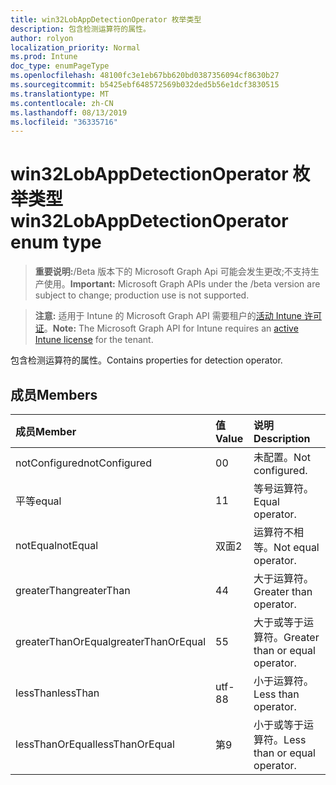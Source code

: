 ```yaml
---
title: win32LobAppDetectionOperator 枚举类型
description: 包含检测运算符的属性。
author: rolyon
localization_priority: Normal
ms.prod: Intune
doc_type: enumPageType
ms.openlocfilehash: 48100fc3e1eb67bb620bd0387356094cf8630b27
ms.sourcegitcommit: b5425ebf648572569b032ded5b56e1dcf3830515
ms.translationtype: MT
ms.contentlocale: zh-CN
ms.lasthandoff: 08/13/2019
ms.locfileid: "36335716"
---
```

# <a name="win32lobappdetectionoperator-enum-type"></a><span data-ttu-id="517ac-103">win32LobAppDetectionOperator 枚举类型</span><span class="sxs-lookup"><span data-stu-id="517ac-103">win32LobAppDetectionOperator enum type</span></span>

> <span data-ttu-id="517ac-104">**重要说明:**/Beta 版本下的 Microsoft Graph Api 可能会发生更改;不支持生产使用。</span><span class="sxs-lookup"><span data-stu-id="517ac-104">**Important:** Microsoft Graph APIs under the /beta version are subject to change; production use is not supported.</span></span>

> <span data-ttu-id="517ac-105">**注意:** 适用于 Intune 的 Microsoft Graph API 需要租户的[活动 Intune 许可证](https://go.microsoft.com/fwlink/?linkid=839381)。</span><span class="sxs-lookup"><span data-stu-id="517ac-105">**Note:** The Microsoft Graph API for Intune requires an [active Intune license](https://go.microsoft.com/fwlink/?linkid=839381) for the tenant.</span></span>

<span data-ttu-id="517ac-106">包含检测运算符的属性。</span><span class="sxs-lookup"><span data-stu-id="517ac-106">Contains properties for detection operator.</span></span>

## <a name="members"></a><span data-ttu-id="517ac-107">成员</span><span class="sxs-lookup"><span data-stu-id="517ac-107">Members</span></span>
|<span data-ttu-id="517ac-108">成员</span><span class="sxs-lookup"><span data-stu-id="517ac-108">Member</span></span>|<span data-ttu-id="517ac-109">值</span><span class="sxs-lookup"><span data-stu-id="517ac-109">Value</span></span>|<span data-ttu-id="517ac-110">说明</span><span class="sxs-lookup"><span data-stu-id="517ac-110">Description</span></span>|
|:---|:---|:---|
|<span data-ttu-id="517ac-111">notConfigured</span><span class="sxs-lookup"><span data-stu-id="517ac-111">notConfigured</span></span>|<span data-ttu-id="517ac-112">0</span><span class="sxs-lookup"><span data-stu-id="517ac-112">0</span></span>|<span data-ttu-id="517ac-113">未配置。</span><span class="sxs-lookup"><span data-stu-id="517ac-113">Not configured.</span></span>|
|<span data-ttu-id="517ac-114">平等</span><span class="sxs-lookup"><span data-stu-id="517ac-114">equal</span></span>|<span data-ttu-id="517ac-115">1</span><span class="sxs-lookup"><span data-stu-id="517ac-115">1</span></span>|<span data-ttu-id="517ac-116">等号运算符。</span><span class="sxs-lookup"><span data-stu-id="517ac-116">Equal operator.</span></span>|
|<span data-ttu-id="517ac-117">notEqual</span><span class="sxs-lookup"><span data-stu-id="517ac-117">notEqual</span></span>|<span data-ttu-id="517ac-118">双面</span><span class="sxs-lookup"><span data-stu-id="517ac-118">2</span></span>|<span data-ttu-id="517ac-119">运算符不相等。</span><span class="sxs-lookup"><span data-stu-id="517ac-119">Not equal operator.</span></span>|
|<span data-ttu-id="517ac-120">greaterThan</span><span class="sxs-lookup"><span data-stu-id="517ac-120">greaterThan</span></span>|<span data-ttu-id="517ac-121">4</span><span class="sxs-lookup"><span data-stu-id="517ac-121">4</span></span>|<span data-ttu-id="517ac-122">大于运算符。</span><span class="sxs-lookup"><span data-stu-id="517ac-122">Greater than operator.</span></span>|
|<span data-ttu-id="517ac-123">greaterThanOrEqual</span><span class="sxs-lookup"><span data-stu-id="517ac-123">greaterThanOrEqual</span></span>|<span data-ttu-id="517ac-124">5</span><span class="sxs-lookup"><span data-stu-id="517ac-124">5</span></span>|<span data-ttu-id="517ac-125">大于或等于运算符。</span><span class="sxs-lookup"><span data-stu-id="517ac-125">Greater than or equal operator.</span></span>|
|<span data-ttu-id="517ac-126">lessThan</span><span class="sxs-lookup"><span data-stu-id="517ac-126">lessThan</span></span>|<span data-ttu-id="517ac-127">utf-8</span><span class="sxs-lookup"><span data-stu-id="517ac-127">8</span></span>|<span data-ttu-id="517ac-128">小于运算符。</span><span class="sxs-lookup"><span data-stu-id="517ac-128">Less than operator.</span></span>|
|<span data-ttu-id="517ac-129">lessThanOrEqual</span><span class="sxs-lookup"><span data-stu-id="517ac-129">lessThanOrEqual</span></span>|<span data-ttu-id="517ac-130">第</span><span class="sxs-lookup"><span data-stu-id="517ac-130">9</span></span>|<span data-ttu-id="517ac-131">小于或等于运算符。</span><span class="sxs-lookup"><span data-stu-id="517ac-131">Less than or equal operator.</span></span>|



